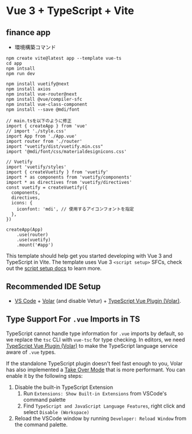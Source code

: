# Vue 3 + TypeScript + Vite
## finance app

- 環境構築コマンド
```
npm create vite@latest app --template vue-ts
cd app
npm intsall
npm run dev

npm install vuetify@next
npm install axios
npm install vue-router@next
npm install @vue/compiler-sfc
npm install vue-class-component
npm install --save @mdi/font

// main.tsを以下のように修正
import { createApp } from 'vue'
// import './style.css'
import App from './App.vue'
import router from './router'
import "vuetify/dist/vuetify.min.css"
import '@mdi/font/css/materialdesignicons.css'

// Vuetify
import 'vuetify/styles'
import { createVuetify } from 'vuetify'
import * as components from 'vuetify/components'
import * as directives from 'vuetify/directives'
const vuetify = createVuetify({
  components,
  directives,
  icons: {
    iconfont: 'mdi', // 使用するアイコンフォントを指定
  },
})

createApp(App)
    .use(router)
    .use(vuetify)
    .mount('#app')

```


This template should help get you started developing with Vue 3 and TypeScript in Vite. The template uses Vue 3 `<script setup>` SFCs, check out the [script setup docs](https://v3.vuejs.org/api/sfc-script-setup.html#sfc-script-setup) to learn more.

## Recommended IDE Setup

- [VS Code](https://code.visualstudio.com/) + [Volar](https://marketplace.visualstudio.com/items?itemName=Vue.volar) (and disable Vetur) + [TypeScript Vue Plugin (Volar)](https://marketplace.visualstudio.com/items?itemName=Vue.vscode-typescript-vue-plugin).

## Type Support For `.vue` Imports in TS

TypeScript cannot handle type information for `.vue` imports by default, so we replace the `tsc` CLI with `vue-tsc` for type checking. In editors, we need [TypeScript Vue Plugin (Volar)](https://marketplace.visualstudio.com/items?itemName=Vue.vscode-typescript-vue-plugin) to make the TypeScript language service aware of `.vue` types.

If the standalone TypeScript plugin doesn't feel fast enough to you, Volar has also implemented a [Take Over Mode](https://github.com/johnsoncodehk/volar/discussions/471#discussioncomment-1361669) that is more performant. You can enable it by the following steps:

1. Disable the built-in TypeScript Extension
   1. Run `Extensions: Show Built-in Extensions` from VSCode's command palette
   2. Find `TypeScript and JavaScript Language Features`, right click and select `Disable (Workspace)`
2. Reload the VSCode window by running `Developer: Reload Window` from the command palette.
